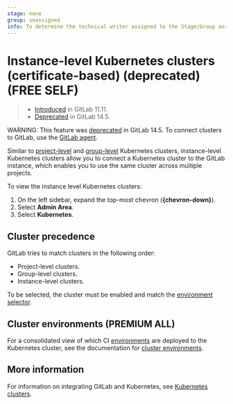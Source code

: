 ```yaml
---
stage: none
group: unassigned
info: To determine the technical writer assigned to the Stage/Group associated with this page, see https://about.gitlab.com/handbook/product/ux/technical-writing/#assignments
---
```


# Instance-level Kubernetes clusters (certificate-based) (deprecated) **(FREE SELF)**

> - [Introduced](https://gitlab.com/gitlab-org/gitlab-foss/-/issues/39840) in GitLab 11.11.
> - [Deprecated](https://gitlab.com/groups/gitlab-org/configure/-/epics/8) in GitLab 14.5.

WARNING:
This feature was [deprecated](https://gitlab.com/groups/gitlab-org/configure/-/epics/8) in GitLab 14.5. To connect clusters to GitLab,
use the [GitLab agent](../../clusters/agent/index.md).

Similar to [project-level](../../project/clusters/index.md)
and [group-level](../../group/clusters/index.md) Kubernetes clusters,
instance-level Kubernetes clusters allow you to connect a Kubernetes cluster to
the GitLab instance, which enables you to use the same cluster across multiple
projects.

To view the instance level Kubernetes clusters:

1. On the left sidebar, expand the top-most chevron (**{chevron-down}**).
1. Select **Admin Area**.
1. Select **Kubernetes**.

## Cluster precedence

GitLab tries to match clusters in the following order:

- Project-level clusters.
- Group-level clusters.
- Instance-level clusters.

To be selected, the cluster must be enabled and
match the [environment selector](../../../ci/environments/index.md#limit-the-environment-scope-of-a-cicd-variable).

## Cluster environments **(PREMIUM ALL)**

For a consolidated view of which CI [environments](../../../ci/environments/index.md)
are deployed to the Kubernetes cluster, see the documentation for
[cluster environments](../../clusters/environments.md).

## More information

For information on integrating GitLab and Kubernetes, see
[Kubernetes clusters](../../infrastructure/clusters/index.md).

